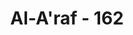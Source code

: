 ---
title: "Al-A'raf - 162"
no: 162
arabic_no: ١٦٢
ayah: فَبَدَّلَ الَّذِيْنَ ظَلَمُوْا مِنْهُمْ قَوْلًا غَيْرَ الَّذِيْ قِيْلَ لَهُمْ فَاَرْسَلْنَا عَلَيْهِمْ رِجْزًا مِّنَ السَّمَاۤءِ بِمَا كَانُوْا يَظْلِمُوْنَ ࣖ 
translation: "Maka orang-orang yang zalim di antara mereka mengganti (perkataan itu) dengan perkataan yang tidak dikatakan kepada mereka, maka Kami timpakan kepada mereka azab dari langit disebabkan kezaliman mereka."
tafsir: "Ayat 161 dan 162 Surah al-Araf ini pada hakikatnya merupakan kelanjutan dari ayat 58 dan 59 Surah al-Baqarah bahkan merupakan kelengkapan dan penjelasan dari ayat tersebut. Pada ayat 58 dan 59 Surah al-Baqarah Allah memerintahkan agar Bani Israil memasuki Baitul makdis dengan menundukkan diri sebagai tanda ketaatan dan tanda bersyukur kepada Allah, karena mereka telah selamat dari pengejaran musuh, dan selamat pula dalam perjalanan yang amat berat dan sulit itu, dan selanjutnya memohonkan ampunan kepada Allah dari segala dosa yang telah mereka perbuat. Jika mereka lakukan semua perintah itu. Allah akan mengampuni segala dosa dan kesalahan mereka dan akan memberikan tambahan karunia dan pahala kepada mereka.\n\nPada ayat 161 dan 162 Surah al-Araf ini dipahami bahwa Bani Israil telah memasuki Baitulmakdis sebagaimana yang diperintahkan Allah itu. Juga mereka diperintahkan Allah agar berdiam dan menetap di negeri itu. Akan tetapi orang-orang zalim di antara mereka tidak melaksanakan perintah-perintah Allah dengan sempurna, bahkan mereka telah melakukan perbuatan-perbuatan dan tindakan-tindakan yang bertentangan dengan perintah itu, walaupun perintah itu datangnya dari penolong yang membebaskan mereka dari kesengsaraan dan kesulitan. Mereka dengan mudah memutarbalikkan perintah-perintah itu. Mereka memasuki Baitulmakdis tidak dengan merendahkan diri, dan mereka tidak memohon agar dibebaskan dari dosa. Akibat keingkaran dan pembangkangan mereka itu, mereka ditimpa azab yang berat. Menurut sebagian ahli tafsir, azab yang ditimpakan kepada mereka itu ialah berupa wabah penyakit kolera yang berjangkit dan menular sebagian mereka."
---